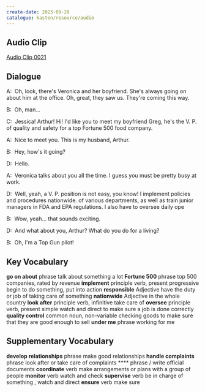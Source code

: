 ```yaml
---
create-date: 2023-09-28
catalogue: kasten/resource/audio
---
```


## Audio Clip
[Audio Clip 0021](https://archive.org/download/englishpod_all/englishpod_0021dg.mp3)

## Dialogue
A:  Oh,  look,  there's  Veronica and  her  boyfriend.    She's   always  going on about him  at  the  office.  Oh,   great,    they  saw  us.    They're coming this way.

B:  Oh, man...

C:  Jessica!   Arthur!    Hi!    I'd   like you  to meet   my  boyfriend  Greg,   he's  the  V. P.  of  quality  and  safety  for   a  top   Fortune 500 food  company.

A:  Nice to meet   you.   This is   my husband,  Arthur.

B:  Hey,   how's it going?

D:  Hello.

A:  Veronica   talks  about you  all the time.   I  guess  you  must  be  pretty  busy   at  work.

D:  Well,    yeah,   a V. P.   position   is  not easy,   you  know!    I  implement   policies  and  procedures nationwide.    of various    departments,   as well as train  junior managers  in  FDA and EPA   regulations.   I  also have  to oversee daily ope

B:  Wow,   yeah... that  sounds exciting.

D:  And  what about you,    Arthur?  What do you do for a living?

B:  Oh,   I'm  a  Top Gun pilot!

## Key Vocabulary
**go on about**       phrase                                talk about something a lot
**Fortune 500**       phrase                                top 500 companies, rated by revenue
**implement**         principle verb, present progressive   begin to do something, put into action
**responsible**       Adjective                             have the duty or job of taking care of something
**nationwide**        Adjective                             in the whole country
**look after**        principle verb, infinitive            take care of
**oversee**           principle verb, present simple        watch and direct to make sure a job is done correctly
**quality control**   common noun, non-variable             checking goods to make sure that they are good enough to sell
**under me**          phrase                                working for me

## Supplementary Vocabulary
**develop relationships**   phrase   make good relationships
**handle complaints**       phrase   look after or take care of complaints
****                        phrase   / write official documents
**coordinate**              verb     make arrangements or plans with a group of people
**monitor**                 verb     watch and check
**supervise**               verb     be in charge of something , watch and direct
**ensure**                  verb     make sure
